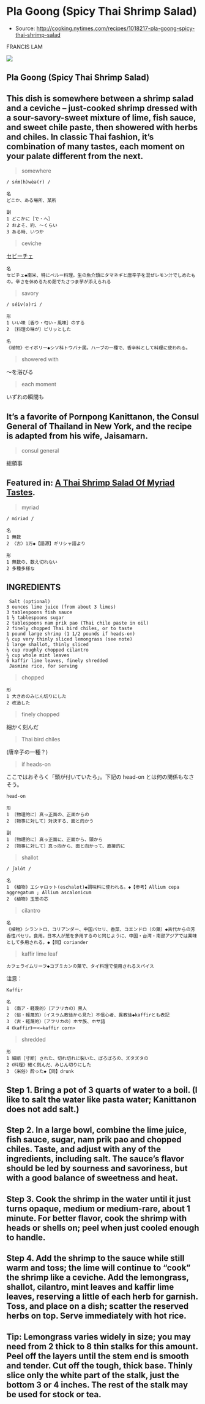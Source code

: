 # Pla Goong (Spicy Thai Shrimp Salad)

* Source: http://cooking.nytimes.com/recipes/1018217-pla-goong-spicy-thai-shrimp-salad

FRANCIS LAM

![](https://static01.nyt.com/images/2016/07/17/magazine/17eat/17eat-videoSixteenByNineJumbo1600-v4.jpg)

## Pla Goong (Spicy Thai Shrimp Salad)
## This dish is somewhere between a shrimp salad and a ceviche – just-cooked shrimp dressed with a sour-savory-sweet mixture of lime, fish sauce, and sweet chile paste, then showered with herbs and chiles. In classic Thai fashion, it’s combination of many tastes, each moment on your palate different from the next.

> somewhere

```
/ sʌ́m(h)wèə(r) /

名
どこか、ある場所、某所

副
1 どこかに［で・へ］
2 およそ、約、～くらい
3 ある時、いつか
```

> ceviche

[セビーチェ](https://ja.wikipedia.org/wiki/%E3%82%BB%E3%83%93%E3%83%81%E3%82%A7)

```
名
セビチェ◆南米、特にペルー料理。生の魚介類にタマネギと唐辛子を混ぜレモン汁でしめたもの。辛さを休めるため茹でたさつま芋が添えられる
```

> savory

```
/ séiv(ə)ri /

形
1 いい味［香り・匂い・風味］のする
2 〔料理の味が〕ピリッとした

名
《植物》セイボリー◆シソ科トウバナ属。ハーブの一種で、香辛料として料理に使われる。
```

> showered with

〜を浴びる

> each moment

いずれの瞬間も

## It’s a favorite of Pornpong Kanittanon, the Consul General of Thailand in New York, and the recipe is adapted from his wife, Jaisamarn.

> consul general

総領事

## Featured in: [A Thai Shrimp Salad Of Myriad Tastes](http://www.nytimes.com/2016/07/17/magazine/a-thai-shrimp-salad-of-myriad-tastes.html).

> myriad

```
/ míriəd /

名
1 無数
2 〈古〉1万◆【語源】ギリシャ語より

形
1 無数の、数え切れない
2 多種多様な
```

## INGREDIENTS

```
 Salt (optional)
3 ounces lime juice (from about 3 limes)
3 tablespoons fish sauce
1 ½ tablespoons sugar
2 tablespoons nam prik pao (Thai chile paste in oil)
2 finely chopped Thai bird chiles, or to taste
1 pound large shrimp (1 1/2 pounds if heads-on)
⅔ cup very thinly sliced lemongrass (see note)
1 large shallot, thinly sliced
½ cup roughly chopped cilantro
½ cup whole mint leaves
6 kaffir lime leaves, finely shredded
 Jasmine rice, for serving
```

> chopped

```
形
1 大きめのみじん切りにした
2 改造した
```

> finely chopped

細かく刻んだ

> Thai bird chiles

(唐辛子の一種？)

> if heads-on

ここではおそらく「頭が付いていたら」。下記の head-on とは何の関係もなさそう。

```
head-on

形
1 〔物理的に〕真っ正面の、正面からの
2 〔物事に対して〕対決する、面と向かう

副
1 〔物理的に〕真っ正面に、正面から、頭から
2 〔物事に対して〕真っ向から、面と向かって、直接的に
```

> shallot

```
/ ʃəlɑ́t /

名
1 《植物》エシャロット(eschalot)◆調味料に使われる。◆【参考】Allium cepa aggregatum ; Allium ascalonicum
2 《植物》玉葱の芯
```

> cilantro

```
名
《植物》シラントロ、コリアンダー、中国パセリ、香菜、コエンドロ（の葉）◆古代からの芳香性パセリ。食用。日本人が葱を多用するのと同じように、中国・台湾・南部アジアでは薬味として多用される。◆【同】coriander
```

> kaffir lime leaf

```
カフェライムリーフ◆コブミカンの葉で、タイ料理で使用されるスパイス
```

注意：

```
Kaffir

名
1 〈南ア・軽蔑的〉〔アフリカの〕黒人
2 〈俗・軽蔑的〉〔イスラム教徒から見た〕不信心者、異教徒◆kaffirとも表記
3 〈古・軽蔑的〉〔アフリカの〕ホサ族、ホサ語
4 《kaffir》＝<→kaffir corn>
```

> shredded

```
形
1 細断［寸断］された、切れ切れに裂いた、ぼろぼろの、ズタズタの
2 《料理》細く刻んだ、みじん切りにした
3 〈米俗〉酔った◆【同】drunk
```

## Step 1. Bring a pot of 3 quarts of water to a boil. (I like to salt the water like pasta water; Kanittanon does not add salt.)



## Step 2. In a large bowl, combine the lime juice, fish sauce, sugar, nam prik pao and chopped chiles. Taste, and adjust with any of the ingredients, including salt. The sauce’s flavor should be led by sourness and savoriness, but with a good balance of sweetness and heat.



## Step 3. Cook the shrimp in the water until it just turns opaque, medium or medium-rare, about 1 minute. For better flavor, cook the shrimp with heads or shells on; peel when just cooled enough to handle.



## Step 4. Add the shrimp to the sauce while still warm and toss; the lime will continue to “cook” the shrimp like a ceviche. Add the lemongrass, shallot, cilantro, mint leaves and kaffir lime leaves, reserving a little of each herb for garnish. Toss, and place on a dish; scatter the reserved herbs on top. Serve immediately with hot rice.



## Tip: Lemongrass varies widely in size; you may need from 2 thick to 8 thin stalks for this amount. Peel off the layers until the stem end is smooth and tender. Cut off the tough, thick base. Thinly slice only the white part of the stalk, just the bottom 3 or 4 inches. The rest of the stalk may be used for stock or tea.

